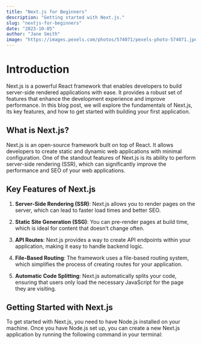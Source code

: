 ```yaml
---
title: "Next.js for Beginners"
description: "Getting started with Next.js."
slug: "nextjs-for-beginners"
date: "2023-10-05"
author: "Jane Smith"
image: "https://images.pexels.com/photos/574071/pexels-photo-574071.jpeg?auto=compress&cs=tinysrgb&w=600"
---
```


# Introduction

Next.js is a powerful React framework that enables developers to build server-side rendered applications with ease. It provides a robust set of features that enhance the development experience and improve performance. In this blog post, we will explore the fundamentals of Next.js, its key features, and how to get started with building your first application.

## What is Next.js?

Next.js is an open-source framework built on top of React. It allows developers to create static and dynamic web applications with minimal configuration. One of the standout features of Next.js is its ability to perform server-side rendering (SSR), which can significantly improve the performance and SEO of your web applications.

## Key Features of Next.js

1. **Server-Side Rendering (SSR)**: Next.js allows you to render pages on the server, which can lead to faster load times and better SEO.
2. **Static Site Generation (SSG)**: You can pre-render pages at build time, which is ideal for content that doesn’t change often.

3. **API Routes**: Next.js provides a way to create API endpoints within your application, making it easy to handle backend logic.

4. **File-Based Routing**: The framework uses a file-based routing system, which simplifies the process of creating routes for your application.

5. **Automatic Code Splitting**: Next.js automatically splits your code, ensuring that users only load the necessary JavaScript for the page they are visiting.

## Getting Started with Next.js

To get started with Next.js, you need to have Node.js installed on your machine. Once you have Node.js set up, you can create a new Next.js application by running the following command in your terminal:
